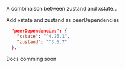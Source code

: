 A combinaison between zustand and xstate...

Add xstate and zustand as peerDependencies

```json
  "peerDependencies": {
    "xstate": "^4.26.1",
    "zustand": "^3.6.7"
  },
```

Docs comming soon
